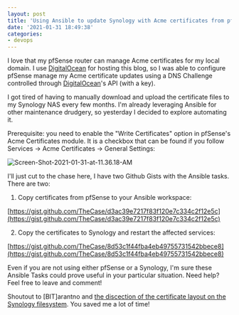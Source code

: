```yaml
---
layout: post
title: 'Using Ansible to update Synology with Acme certificates from pfSense Certificate Manager'
date: '2021-01-31 18:49:38'
categories:
- devops
---
```

I love that my pfSense router can manage Acme certificates for my local domain.  I use [DigitalOcean](https://m.do.co/c/9c55dc5264ba) for hosting this blog, so I was able to configure pfSense manage my Acme certificate updates using a DNS Challenge controlled through [DigitalOcean](https://m.do.co/c/9c55dc5264ba)'s API (with a key).

I got tired of having to manually download and upload the certificate files to my Synology NAS every few months.  I'm already leveraging Ansible for other maintenance drudgery, so yesterday I decided to explore automating it.

Prerequisite:  you need to enable the "Write Certificates" option in pfSense's Acme Certificates module.  It is a checkbox that can be found if you follow Services -> Acme Certificates -> General Settings:

![Screen-Shot-2021-01-31-at-11.36.18-AM](https://res.cloudinary.com/thecase/image/upload/q_auto:good/Screen-Shot-2021-01-31-at-11.36.18-AM.png)

I'll just cut to the chase here, I have two Github Gists with the Ansible tasks.  There are two:

1) Copy certificates from pfSense to your Ansible workspace:

[https://gist.github.com/TheCase/d3ac39e7217f83f120e7c334c2f12e5c](https://gist.github.com/TheCase/d3ac39e7217f83f120e7c334c2f12e5c)

2) Copy the certificates to Synology and restart the affected services:

[https://gist.github.com/TheCase/8d53c1f44fba4eb49755731542bbece8](https://gist.github.com/TheCase/8d53c1f44fba4eb49755731542bbece8)

Even if you are not using either pfSense or a Synology, I'm sure these Ansible Tasks could prove useful in your particular situation.  Need help?  Feel free to leave and comment!

Shoutout to \[BIT\]arantno and [the discection of the certificate layout on the Synology filesystem](https://dokuwiki.bitaranto.ch/doku.php?id=synologyimportcertfrompfsense).  You saved me a lot of time! 
